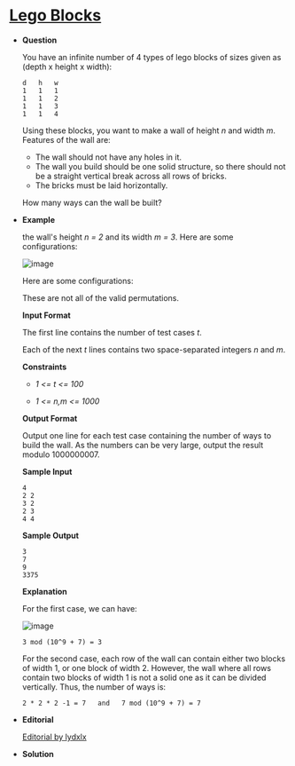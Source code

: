 # [Lego Blocks](https://www.hackerrank.com/challenges/lego-blocks/problem)

* **Question**

    You have an infinite number of 4 types of lego blocks of sizes given as (depth x height x width):

    ```
    d	h	w
    1	1	1
    1	1	2
    1	1	3
    1	1	4
    ```

    Using these blocks, you want to make a wall of height *n* and width *m*. Features of the wall are:

    * The wall should not have any holes in it.
    * The wall you build should be one solid structure, so there should not be a straight vertical break across all rows of bricks.
    * The bricks must be laid horizontally.

    How many ways can the wall be built?

* **Example**

    the wall's height *n = 2* and its width *m = 3*. Here are some configurations:

    ![image](https://s3.amazonaws.com/hr-assets/0/1526322298-72d127a6f7-bricks.png)

    Here are some configurations:

    These are not all of the valid permutations.

    **Input Format**

    The first line contains the number of test cases *t*.

    Each of the next *t* lines contains two space-separated integers *n* and *m*.

    **Constraints**

    * *1 <= t <= 100*

    * *1 <= n,m <= 1000*

    **Output Format**

    Output one line for each test case containing the number of ways to build the wall. As the numbers can be very large, output the result modulo 1000000007.

    **Sample Input**

    ```
    4
    2 2
    3 2
    2 3
    4 4
    ```

    **Sample Output**

    ```
    3
    7
    9
    3375
    ```

    **Explanation**

    For the first case, we can have:

    ![image](https://s3.amazonaws.com/hr-assets/0/1526322982-b16b20303f-legosample.png)

    `3 mod (10^9 + 7) = 3`

    For the second case, each row of the wall can contain either two blocks of width 1, or one block of width 2. However, the wall where all rows contain two blocks of width 1 is not a solid one as it can be divided vertically. Thus, the number of ways is:

    `2 * 2 * 2 -1 = 7   and   7 mod (10^9 + 7) = 7`

* **Editorial**

    [Editorial by lydxlx](https://www.hackerrank.com/challenges/lego-blocks/editorial)

* **Solution**

    ```java

    ```